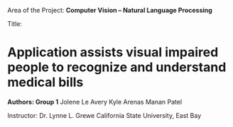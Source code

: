 Area of the Project:
**Computer Vision – Natural Language Processing**

Title:
# Application assists visual impaired people to recognize and understand medical bills



**Authors: Group 1**
Jolene Le
Avery Kyle Arenas
Manan Patel



Instructor: Dr. Lynne L. Grewe
California State University, East Bay

